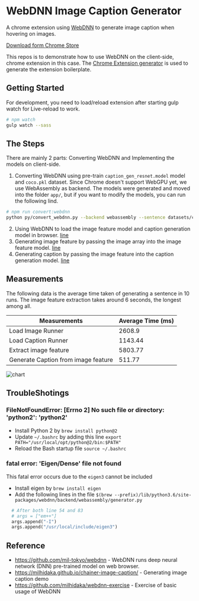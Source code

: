 # WebDNN Image Caption Generator

A chrome extension using [WebDNN](https://github.com/mil-tokyo/webdnn) to generate image caption when hovering on images.

[Download form Chrome Store](https://chrome.google.com/webstore/detail/acpidmnklkfcjgajfboinepbfojhegpk/)

This repos is to demonstrate how to use WebDNN on the client-side, chrome extension in this case. The [Chrome Extension generator](https://github.com/yeoman/generator-chrome-extension) is used to generate the extension boilerplate.

## Getting Started

For development, you need to load/reload extension after starting gulp watch for Live-reload to work.

```bash
# npm watch
gulp watch --sass
```

## The Steps

There are mainly 2 parts: Converting WebDNN and Implementing the models on client-side.

1.  Converting WebDNN using pre-train `caption_gen_resnet.model` model and `coco.pkl` dataset. Since Chrome doesn't support WebGPU yet, we use WebAssembly as backend. The models were generated and moved into the folder `app/`, but if you want to modify the models, you can run the following lind.

```bash
# npm run convert:webdnn
python py/convert_webdnn.py --backend webassembly --sentence datasets/coco.pkl --model models/caption_gen_resnet.mode && mv ./webdnn ./app
```

2.  Using WebDNN to load the image feature model and caption generation model in browser. [line](https://github.com/tennisonchan/webdnn-image-caption-generator-extension/blob/master/app/scripts.babel/background.js#L10)
3.  Generating image feature by passing the image array into the image feature model. [line](https://github.com/tennisonchan/webdnn-image-caption-generator-extension/blob/master/app/scripts.babel/ImageCaptionGenerator.js#L32)
4.  Generating caption by passing the image feature into the caption generation model. [line](https://github.com/tennisonchan/webdnn-image-caption-generator-extension/blob/master/app/scripts.babel/ImageCaptionGenerator.js#L41)

## Measurements

The following data is the average time taken of generating a sentence in 10 runs. The image feature extraction takes around 6 seconds, the longest among all.

| Measurements                        | Average Time (ms) |
| ----------------------------------- | ----------------- |
| Load Image Runner                   | 2608.9            |
| Load Caption Runner                 | 1143.44           |
| Extract image feature               | 5803.77           |
| Generate Caption from image feature | 511.77            |

![chart](https://user-images.githubusercontent.com/719938/37243260-870f46e0-24b1-11e8-93c6-59d9e3049297.png)

## TroubleShotings

### FileNotFoundError: [Errno 2] No such file or directory: 'python2': 'python2'

* Install Python 2 by `brew install python@2`
* Update `~/.bashrc` by adding this line `export PATH="/usr/local/opt/python@2/bin:$PATH"`
* Reload the Bash startup file `source ~/.bashrc`

### fatal error: 'Eigen/Dense' file not found

This fatal error occurs due to the `eigen3` cannot be included

* Install eigen by `brew install eigen`
* Add the following lines in the file `$(brew --prefix)/lib/python3.6/site-packages/webdnn/backend/webassembly/generator.py`

```python
  # After both line 54 and 83
  # args = ["em++"]
  args.append("-I")
  args.append("/usr/local/include/eigen3")
```

## Reference

* https://github.com/mil-tokyo/webdnn - WebDNN runs deep neural network (DNN) pre-trained model on web browser.
* https://milhidaka.github.io/chainer-image-caption/ - Generating image caption demo
* https://github.com/milhidaka/webdnn-exercise - Exercise of basic usage of WebDNN
